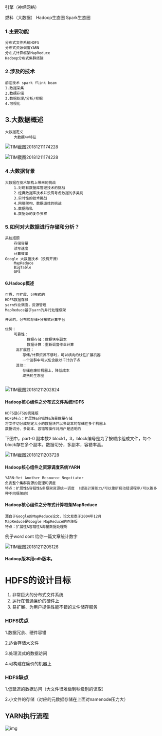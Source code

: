 引擎（神经网络）

燃料（大数据）
Hadoop生态圈
Spark生态圈

### 1.主要功能

	分布式文件系统HDFS
	分布式资源调度YARN
	分布式计算框架MapReduce
	Hadoop分布式集群搭建
### 2.涉及的技术

	前沿技术 spark flink beam
	1.数据采集
	2.数据存储
	3.数据处理/分析/挖掘
	4.可视化
## 3.大数据概述

	大数据定义
		大数据4v特征
![TIM截图20181211174228](C:\Users\wyx\Desktop\新建文件夹\TIM截图20181211174228.png)

![TIM截图20181211174228](C:\Users\wyx\Desktop\新建文件夹\TIM图片20181211174528.png)



### 4.大数据背景

```
大数据在技术架构上带来的挑战
	1.对现有数据库管理技术的挑战
	2.经典数据库技术并没有考虑数据的多类别
	3.实时性的技术挑战
	4.网络架构、数据运维的挑战
	5.数据隐私
	6.数据源的复杂多样
```

### 5.如何对大数据进行存储和分析？

```
系统瓶颈
	存储容量
	读写速度
	计算效率
Google 大数据技术（没有开源）
	MapReduce
	BigTable
	GFS
```

#### 6.Hadoop概述

```
可靠，可扩展，分布式的
HDFS数据存储
yarn作业调度，资源管理
MapReduce基于yarn的并行处理框架

开源的，分布式存储+分布式计算平台

优势：
	可靠性：
          数据存储：数据块多副本
          数据计算：重新调度作业计算
     高扩展性：
     	存储/计算资源不够时，可以横向的线性扩展机器
     	一个进群中可以包含数以千计的节点
     其他：
     	存储在廉价机器上，降低成本
     	成熟的生态圈
	
```



![TIM截图20181211202824](C:\Users\wyx\Desktop\新建文件夹\TIM截图20181211202824.png)

#### Hadoop核心组件之分布式文件系统HDFS

```源自Google的GFS论文，论文发表于2003年10月。
HDFS是GFS的克隆版
HDFS特点：扩展性&容错性&海量数量存储
将文件切分成制定大小的数据块并以多副本的存储在多个机器上
数据切分、多副本、容错等操作对用户是透明的

```

下图中，part-0 副本数2 block1，3，block编号是为了按顺序组成文件，每个block存在多个副本。数据切分，多副本，容错率高。

![TIM截图20181211203728](C:\Users\wyx\Desktop\新建文件夹\TIM截图20181211203728.png)

#### Hadoop核心组件之资源调度系统YARN

```
YARN:Yet Another Resource Negotiator
负责整个集群资源的管理和调度
特点：扩展性&容错性&多框架资源统一调度 （提高计算能力/可以重新启动错误程序/可以跑多种不同框架的）
```

#### Hadoop核心组件之分布式计算框架MapReduce

```
源自于Google的MapReduce论文，论文发表于2004年12月
MapReduce是Google MapReduce的克隆版
特点：扩展性&容错性&海量数据处理啊
```

例子word cont 给你一篇文章统计数字

![TIM截图20181211205126](C:\Users\wyx\Desktop\新建文件夹\TIM截图20181211205126.png)

#### Hadoop版本用cdh版本。

# HDFS的设计目标

1. 非常巨大的分布式文件系统
2. 运行在普通廉价的硬件上
3. 易扩展、为用户提供性能不错的文件储存服务

 

### HDFS优点

1.数据冗余、硬件容错

2.适合存储大文件

3.处理流式的数据访问

4.可构建在廉价的机器上

### HDFS缺点

1.低延迟的数据访问（大文件很难做到秒级别的读取）

2.小文件的存储（对应的元数据存储在上面对namenode压力大）

## YARN执行流程



![img](https://upload-images.jianshu.io/upload_images/9524278-fac05e032ef7bf8a.png?imageMogr2/auto-orient/strip%7CimageView2/2/w/890/format/webp)